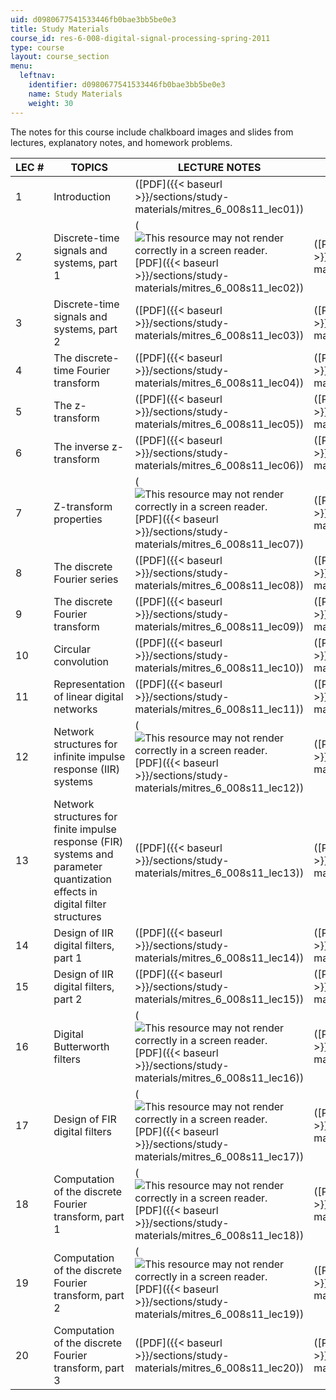```yaml
---
uid: d0980677541533446fb0bae3bb5be0e3
title: Study Materials
course_id: res-6-008-digital-signal-processing-spring-2011
type: course
layout: course_section
menu:
  leftnav:
    identifier: d0980677541533446fb0bae3bb5be0e3
    name: Study Materials
    weight: 30
---
```


The notes for this course include chalkboard images and slides from lectures, explanatory notes, and homework problems.

| LEC # | TOPICS | LECTURE NOTES | PROBLEM SOLUTIONS |
| --- | --- | --- | --- |
| 1 | Introduction | ([PDF]({{< baseurl >}}/sections/study-materials/mitres_6_008s11_lec01)) | &nbsp; |
| 2 | Discrete-time signals and systems, part 1 | (![This resource may not render correctly in a screen reader.](/images/inacessible.gif)[PDF]({{< baseurl >}}/sections/study-materials/mitres_6_008s11_lec02)) | ([PDF]({{< baseurl >}}/sections/study-materials/mitres_6_008s11_sol02)) |
| 3 | Discrete-time signals and systems, part 2 | ([PDF]({{< baseurl >}}/sections/study-materials/mitres_6_008s11_lec03)) | ([PDF]({{< baseurl >}}/sections/study-materials/mitres_6_008s11_sol03)) |
| 4 | The discrete-time Fourier transform | ([PDF]({{< baseurl >}}/sections/study-materials/mitres_6_008s11_lec04)) | ([PDF]({{< baseurl >}}/sections/study-materials/mitres_6_008s11_sol04)) |
| 5 | The z-transform | ([PDF]({{< baseurl >}}/sections/study-materials/mitres_6_008s11_lec05)) | ([PDF]({{< baseurl >}}/sections/study-materials/mitres_6_008s11_sol05)) |
| 6 | The inverse z-transform | ([PDF]({{< baseurl >}}/sections/study-materials/mitres_6_008s11_lec06)) | ([PDF]({{< baseurl >}}/sections/study-materials/mitres_6_008s11_sol06)) |
| 7 | Z-transform properties | (![This resource may not render correctly in a screen reader.](/images/inacessible.gif)[PDF]({{< baseurl >}}/sections/study-materials/mitres_6_008s11_lec07)) | ([PDF]({{< baseurl >}}/sections/study-materials/mitres_6_008s11_sol07)) |
| 8 | The discrete Fourier series | ([PDF]({{< baseurl >}}/sections/study-materials/mitres_6_008s11_lec08)) | ([PDF]({{< baseurl >}}/sections/study-materials/mitres_6_008s11_sol08)) |
| 9 | The discrete Fourier transform | ([PDF]({{< baseurl >}}/sections/study-materials/mitres_6_008s11_lec09)) | ([PDF]({{< baseurl >}}/sections/study-materials/mitres_6_008s11_sol09)) |
| 10 | Circular convolution | ([PDF]({{< baseurl >}}/sections/study-materials/mitres_6_008s11_lec10)) | ([PDF]({{< baseurl >}}/sections/study-materials/mitres_6_008s11_sol10)) |
| 11 | Representation of linear digital networks | ([PDF]({{< baseurl >}}/sections/study-materials/mitres_6_008s11_lec11)) | ([PDF]({{< baseurl >}}/sections/study-materials/mitres_6_008s11_sol11)) |
| 12 | Network structures for infinite impulse response (IIR) systems | (![This resource may not render correctly in a screen reader.](/images/inacessible.gif)[PDF]({{< baseurl >}}/sections/study-materials/mitres_6_008s11_lec12)) | ([PDF]({{< baseurl >}}/sections/study-materials/mitres_6_008s11_sol12)) |
| 13 | Network structures for finite impulse response (FIR) systems and parameter quantization effects in digital filter structures | ([PDF]({{< baseurl >}}/sections/study-materials/mitres_6_008s11_lec13)) | ([PDF]({{< baseurl >}}/sections/study-materials/mitres_6_008s11_sol13)) |
| 14 | Design of IIR digital filters, part 1 | ([PDF]({{< baseurl >}}/sections/study-materials/mitres_6_008s11_lec14)) | ([PDF]({{< baseurl >}}/sections/study-materials/mitres_6_008s11_sol14)) |
| 15 | Design of IIR digital filters, part 2 | ([PDF]({{< baseurl >}}/sections/study-materials/mitres_6_008s11_lec15)) | ([PDF]({{< baseurl >}}/sections/study-materials/mitres_6_008s11_sol15)) |
| 16 | Digital Butterworth filters | (![This resource may not render correctly in a screen reader.](/images/inacessible.gif)[PDF]({{< baseurl >}}/sections/study-materials/mitres_6_008s11_lec16)) | ([PDF]({{< baseurl >}}/sections/study-materials/mitres_6_008s11_sol16)) |
| 17 | Design of FIR digital filters | (![This resource may not render correctly in a screen reader.](/images/inacessible.gif)[PDF]({{< baseurl >}}/sections/study-materials/mitres_6_008s11_lec17)) | ([PDF]({{< baseurl >}}/sections/study-materials/mitres_6_008s11_sol17)) |
| 18 | Computation of the discrete Fourier transform, part 1 | (![This resource may not render correctly in a screen reader.](/images/inacessible.gif)[PDF]({{< baseurl >}}/sections/study-materials/mitres_6_008s11_lec18)) | ([PDF]({{< baseurl >}}/sections/study-materials/mitres_6_008s11_sol18)) |
| 19 | Computation of the discrete Fourier transform, part 2 | (![This resource may not render correctly in a screen reader.](/images/inacessible.gif)[PDF]({{< baseurl >}}/sections/study-materials/mitres_6_008s11_lec19)) | ([PDF]({{< baseurl >}}/sections/study-materials/mitres_6_008s11_sol19)) |
| 20 | Computation of the discrete Fourier transform, part 3 | ([PDF]({{< baseurl >}}/sections/study-materials/mitres_6_008s11_lec20)) | ([PDF]({{< baseurl >}}/sections/study-materials/mitres_6_008s11_sol20))